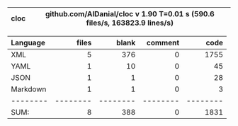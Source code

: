 
cloc|github.com/AlDanial/cloc v 1.90  T=0.01 s (590.6 files/s, 163823.9 lines/s)
--- | ---

Language|files|blank|comment|code
:-------|-------:|-------:|-------:|-------:
XML|5|376|0|1755
YAML|1|10|0|45
JSON|1|1|0|28
Markdown|1|1|0|3
--------|--------|--------|--------|--------
SUM:|8|388|0|1831
